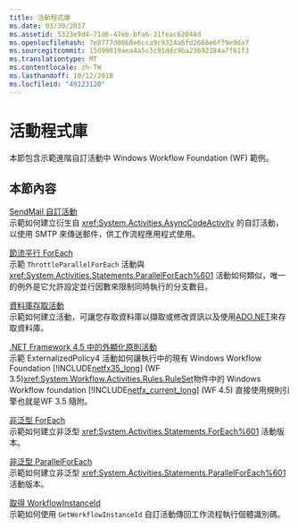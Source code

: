 ```yaml
---
title: 活動程式庫
ms.date: 03/30/2017
ms.assetid: 5323e9d4-71d6-47eb-bfa6-31feac62044d
ms.openlocfilehash: 7e8777d0068e6cca9c9324a6fd2668e6ff9e9da7
ms.sourcegitcommit: 15d99019aea4a5c3c91ddc9ba23692284a7f61f3
ms.translationtype: MT
ms.contentlocale: zh-TW
ms.lasthandoff: 10/12/2018
ms.locfileid: "49123120"
---
```

# <a name="activity-library"></a>活動程式庫
本節包含示範進階自訂活動中 Windows Workflow Foundation (WF) 範例。  
  
## <a name="in-this-section"></a>本節內容

 [SendMail 自訂活動](../../../../docs/framework/windows-workflow-foundation/samples/sendmail-custom-activity.md)  
 示範如何建立衍生自 <xref:System.Activities.AsyncCodeActivity> 的自訂活動，以使用 SMTP 來傳送郵件，供工作流程應用程式使用。  
  
 [節流平行 ForEach](../../../../docs/framework/windows-workflow-foundation/samples/throttled-parallel-foreach.md)  
 示範 `ThrottleParallelForEach` 活動與 <xref:System.Activities.Statements.ParallelForEach%601> 活動如何類似，唯一的例外是它允許設定並行因數來限制同時執行的分支數目。
  
 [資料庫存取活動](../../../../docs/framework/windows-workflow-foundation/samples/database-access-activities.md)  
 示範如何建立活動，可讓您存取資料庫以擷取或修改資訊以及使用[ADO.NET](https://go.microsoft.com/fwlink/?LinkId=166081)來存取資料庫。  
  
 [.NET Framework 4.5 中的外顯化原則活動](../../../../docs/framework/windows-workflow-foundation/samples/externalized-policy-activity-in-net-framework-4-5.md)  
 示範 ExternalizedPolicy4 活動如何讓執行中的現有 Windows Workflow Foundation [!INCLUDE[netfx35_long](../../../../includes/netfx35-long-md.md)] (WF 3.5)<xref:System.Workflow.Activities.Rules.RuleSet>物件中的 Windows Workflow foundation [!INCLUDE[netfx_current_long](../../../../includes/netfx-current-long-md.md)] (WF 4.5) 直接使用規則引擎也就是WF 3.5 隨附。 
  
 [非泛型 ForEach](../../../../docs/framework/windows-workflow-foundation/samples/non-generic-foreach.md)  
 示範如何建立非泛型 <xref:System.Activities.Statements.ForEach%601> 活動版本。  
  
 [非泛型 ParallelForEach](../../../../docs/framework/windows-workflow-foundation/samples/non-generic-parallelforeach.md)  
 示範如何建立非泛型 <xref:System.Activities.Statements.ParallelForEach%601> 活動版本。  
  
 [取得 WorkflowInstanceId](../../../../docs/framework/windows-workflow-foundation/samples/get-workflowinstanceid.md)  
 示範如何使用 `GetWorkflowInstanceId` 自訂活動傳回工作流程執行個體識別碼。
